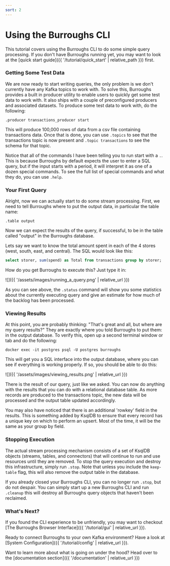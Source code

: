 ```yaml
---
sort: 2
---
```


# Using the Burroughs CLI

This tutorial covers using the Burroughs CLI to do some simple query processing. If you don't have Burroughs running yet, you may want to look at the [quick start guide]({{ '/tutorial/quick_start' | relative_path }}) first.

### Getting Some Test Data
We are now ready to start writing queries, the only problem is we don't currently have any Kafka topics to work with. To solve this, Burroughs provides a built in producer utility to enable users to quickly get some test data to work with. It also ships with a couple of preconfigured producers and associated datasets. To produce some test data to work with, do the following:

`.producer transactions_producer start`

This will produce 100,000 rows of data from a csv file containing transactions data. Once that is done, you can use `.topics` to see that the transactions topic is now present and `.topic transactions` to see the schema for that topic. 

Notice that all of the commands I have been telling you to run start with a `.`. This is because Burroughs by default expects the user to enter a SQL query, but if the input starts with a period, it will interpret it as one of a dozen special commands. To see the full list of special commands and what they do, you can use `.help`.

### Your First Query
Alright, now we can actually start to do some stream processing. First, we need to tell Burroughs where to put the output data, in particular the table name:

`.table output`

Now we can expect the results of the query, if successful, to be in the table called "output" in the Burroughs database.

Lets say we want to know the total amount spent in each of the 4 stores (west, south, east, and central). The SQL would look like this:

```sql
select storer, sum(spend) as Total from transactions group by storer;
```

How do you get Burroughs to execute this? Just type it in:

![]({{ '/assets/images/running_a_query.png' | relative_url }})

As you can see above, the `.status` command will show you some statistics about the currently executing query and give an estimate for how much of the backlog has been processed.

### Viewing Results

At this point, you are probably thinking: "That's great and all, but where are my query results?" They are exactly where you told Burroughs to put them: in the output database. To verify this, open up a second terminal window or tab and do the following:

`docker exec -it postgres psql -U postgres burroughs`

This will get you a SQL interface into the output database, where you can see if everything is working properly. If so, you should be able to do this:

![]({{ '/assets/images/viewing_results.png' | relative_url }})

There is the result of our query, just like we asked. You can now do anything with the results that you can do with a relational database table. As more records are produced to the transactions topic, the new data will be processed and the output table updated accordingly. 

You may also have noticed that there is an additional 'rowkey' field in the results. This is something added by KsqlDB to ensure that every record has a unique key on which to perform an upsert. Most of the time, it will be the same as your group by field.

### Stopping Execution
The actual stream processing mechanism consists of a set of KsqlDB objects (streams, tables, and connectors) that will continue to run and use resources until they are removed. To stop the query execution and destroy this infrastructure, simply run `.stop`. Note that unless you include the `keep-table` flag, this will also remove the output table in the database.

If you already closed your Burroughs CLI, you can no longer run `.stop`, but do not despair. You can simply start up a new Burroughs CLI and run `.cleanup` this will destroy all Burroughs query objects that haven't been reclaimed.

### What's Next?
If you found the CLI experience to be unfriendly, you may want to checkout [The Burroughs Browser Interface]({{ '/tutorial/gui' | relative_url }}).

Ready to connect Burroughs to your own Kafka environment? Have a look at [System Configuration]({{ '/tutorial/config' | relative_url }}).

Want to learn more about what is going on under the hood? Head over to the [documentation section]({{ '/documentation' | relative_url }})
